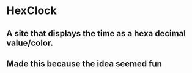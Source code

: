 # HexClock
## A site that displays the time as a hexa decimal value/color.
## Made this because the idea seemed fun
